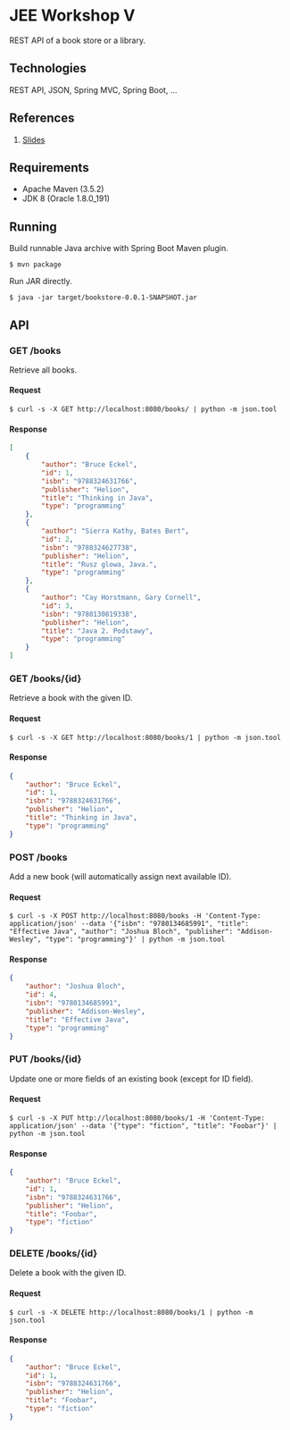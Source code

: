 # JEE Workshop V

REST API of a book store or a library.

## Technologies

REST API, JSON, Spring MVC, Spring Boot, ...

## References

1. [Slides](https://materialy.coderslab.pl/build/JEE_Presentations/v3.1/M_05_S_03_Warsztaty_5?1544697634#/)

## Requirements

* Apache Maven (3.5.2)
* JDK 8 (Oracle 1.8.0_191)

## Running

Build runnable Java archive with Spring Boot Maven plugin.

```shell
$ mvn package
```

Run JAR directly.

```shell
$ java -jar target/bookstore-0.0.1-SNAPSHOT.jar
```

## API

### GET /books

Retrieve all books.

#### Request

```shell
$ curl -s -X GET http://localhost:8080/books/ | python -m json.tool
```

#### Response

```json
[
    {
        "author": "Bruce Eckel",
        "id": 1,
        "isbn": "9788324631766",
        "publisher": "Helion",
        "title": "Thinking in Java",
        "type": "programming"
    },
    {
        "author": "Sierra Kathy, Bates Bert",
        "id": 2,
        "isbn": "9788324627738",
        "publisher": "Helion",
        "title": "Rusz glowa, Java.",
        "type": "programming"
    },
    {
        "author": "Cay Horstmann, Gary Cornell",
        "id": 3,
        "isbn": "9780130819338",
        "publisher": "Helion",
        "title": "Java 2. Podstawy",
        "type": "programming"
    }
]
```

### GET /books/{id}

Retrieve a book with the given ID.

#### Request

```shell
$ curl -s -X GET http://localhost:8080/books/1 | python -m json.tool
```

#### Response

```json
{
    "author": "Bruce Eckel",
    "id": 1,
    "isbn": "9788324631766",
    "publisher": "Helion",
    "title": "Thinking in Java",
    "type": "programming"
}
```

### POST /books

Add a new book (will automatically assign next available ID).

#### Request

```shell
$ curl -s -X POST http://localhost:8080/books -H 'Content-Type: application/json' --data '{"isbn": "9780134685991", "title": "Effective Java", "author": "Joshua Bloch", "publisher": "Addison-Wesley", "type": "programming"}' | python -m json.tool
```

#### Response

```json
{
    "author": "Joshua Bloch",
    "id": 4,
    "isbn": "9780134685991",
    "publisher": "Addison-Wesley",
    "title": "Effective Java",
    "type": "programming"
}
```

### PUT /books/{id}

Update one or more fields of an existing book (except for ID field).

#### Request

```shell
$ curl -s -X PUT http://localhost:8080/books/1 -H 'Content-Type: application/json' --data '{"type": "fiction", "title": "Foobar"}' | python -m json.tool
```

#### Response

```json
{
    "author": "Bruce Eckel",
    "id": 1,
    "isbn": "9788324631766",
    "publisher": "Helion",
    "title": "Foobar",
    "type": "fiction"
}
```

### DELETE /books/{id}

Delete a book with the given ID.

#### Request

```shell
$ curl -s -X DELETE http://localhost:8080/books/1 | python -m json.tool
```

#### Response

```json
{
    "author": "Bruce Eckel",
    "id": 1,
    "isbn": "9788324631766",
    "publisher": "Helion",
    "title": "Foobar",
    "type": "fiction"
}
```
